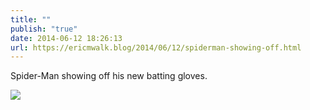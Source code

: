 ```yaml
---
title: ""
publish: "true"
date: 2014-06-12 18:26:13
url: https://ericmwalk.blog/2014/06/12/spiderman-showing-off.html
---
```


Spider-Man showing off his new batting gloves.

![](https://ericmwalk.blog/uploads/2022/7b9414dbe8.jpg)